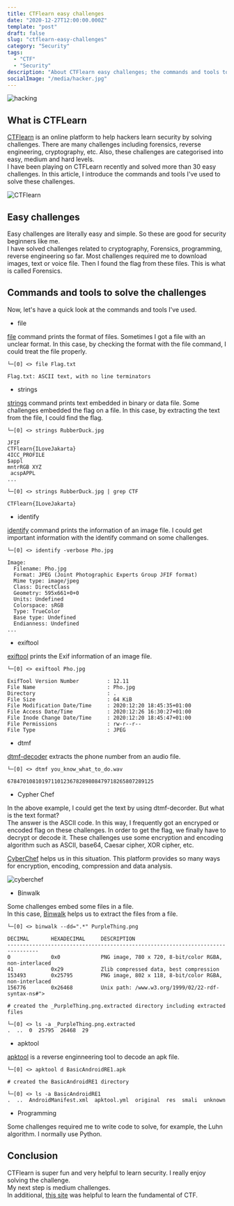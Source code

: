 ```yaml
---
title: CTFlearn easy challenges
date: "2020-12-27T12:00:00.000Z"
template: "post"
draft: false
slug: "ctflearn-easy-challenges"
category: "Security"
tags:
  - "CTF"
  - "Security"
description: "About CTFlearn easy challenges; the commands and tools to solve these challenges"
socialImage: "/media/hacker.jpg"
---
```


![hacking](/media/hacker.jpg)

## What is CTFLearn
[CTFlearn](https://ctflearn.com) is an online platform to help hackers learn security by solving challenges.
There are many challenges including forensics, reverse engineering, cryptography, etc. Also, these challenges are categorised into easy, medium and hard levels.  
I have been playing on CTFLearn recently and solved more than 30 easy challenges. In this article, I introduce the commands and tools I've used to solve these challenges.

![CTFlearn](/media/ctf_learn.png)

## Easy challenges
Easy challenges are literally easy and simple. So these are good for security beginners like me.  
I have solved challenges related to cryptography, Forensics, programming, reverse engineering so far. Most challenges required me to download images, text or voice file. Then I found the flag from these files. This is what is called Forensics.

## Commands and tools to solve the challenges
Now, let's have a quick look at the commands and tools I've used.

- file

[file](https://en.wikipedia.org/wiki/File_(command)) command prints the format of files. Sometimes I got a file with an unclear format. In this case, by checking the format with the file command, I could treat the file properly.

```shell
└─[0] <> file Flag.txt 

Flag.txt: ASCII text, with no line terminators
```

- strings

[strings](https://en.wikipedia.org/wiki/Strings_(Unix)) command prints text embedded in binary or data file. Some challenges embedded the flag on a file. In this case, by extracting the text from the file, I could find the flag.
```shell
└─[0] <> strings RubberDuck.jpg

JFIF
CTFlearn{ILoveJakarta}
4ICC_PROFILE
$appl
mntrRGB XYZ
 acspAPPL
...
```

```shell
└─[0] <> strings RubberDuck.jpg | grep CTF

CTFlearn{ILoveJakarta}
```

- identify

[identify](https://imagemagick.org/script/identify.php) command prints the information of an image file. I could get important information with the identify command on some challenges.

```shell
└─[0] <> identify -verbose Pho.jpg

Image:
  Filename: Pho.jpg
  Format: JPEG (Joint Photographic Experts Group JFIF format)
  Mime type: image/jpeg
  Class: DirectClass
  Geometry: 595x661+0+0
  Units: Undefined
  Colorspace: sRGB
  Type: TrueColor
  Base type: Undefined
  Endianness: Undefined
...
```

- exiftool

[exiftool](https://exiftool.org/) prints the Exif information of an image file.

```shell
└─[0] <> exiftool Pho.jpg

ExifTool Version Number         : 12.11
File Name                       : Pho.jpg
Directory                       : .
File Size                       : 64 KiB
File Modification Date/Time     : 2020:12:20 18:45:35+01:00
File Access Date/Time           : 2020:12:26 16:30:27+01:00
File Inode Change Date/Time     : 2020:12:20 18:45:47+01:00
File Permissions                : rw-r--r--
File Type                       : JPEG
```

- dtmf

[dtmf-decoder](https://github.com/ribt/dtmf-decoder) extracts the phone number from an audio file.

```shell
└─[0] <> dtmf you_know_what_to_do.wav

67847010810197110123678289808479718265807289125
```

- Cypher Chef

In the above example, I could get the text by using dtmf-decorder. But what is the text format?  
The answer is the ASCII code. In this way, I frequently got an encryped or encoded flag on these challenges.
In order to get the flag, we finally have to decrypt or decode it. These challenges use some encryption and encoding algorithm such as ASCII, base64, Caesar cipher, XOR cipher, etc.

[CyberChef](https://gchq.github.io/CyberChef/) helps us in this situation. This platform provides so many ways for encryption, encoding, compression and data analysis.

![cyberchef](/media/cyberchef.png)

- Binwalk

Some challenges embed some files in a file.  
In this case, [Binwalk](https://github.com/ReFirmLabs/binwalk) helps us to extract the files from a file.

```shell
└─[0] <> binwalk --dd=".*" PurpleThing.png

DECIMAL       HEXADECIMAL     DESCRIPTION
--------------------------------------------------------------------------------
0             0x0             PNG image, 780 x 720, 8-bit/color RGBA, non-interlaced
41            0x29            Zlib compressed data, best compression
153493        0x25795         PNG image, 802 x 118, 8-bit/color RGBA, non-interlaced
156776        0x26468         Unix path: /www.w3.org/1999/02/22-rdf-syntax-ns#">

# created the _PurpleThing.png.extracted directory including extracted files

└─[0] <> ls -a _PurpleThing.png.extracted
.  ..  0  25795  26468  29
```

- apktool

[apktool](https://ibotpeaches.github.io/Apktool/) is a reverse enginneering tool to decode an apk file.
```shell
└─[0] <> apktool d BasicAndroidRE1.apk

# created the BasicAndroidRE1 directory

└─[0] <> ls -a BasicAndroidRE1
.  ..  AndroidManifest.xml  apktool.yml  original  res  smali  unknown
```

- Programming

Some challenges required me to write code to solve, for example, the Luhn algorithm. I normally use Python.

## Conclusion
CTFlearn is super fun and very helpful to learn security. I really enjoy solving the challenge.  
My next step is medium challenges.  
In additional, [this site](https://trailofbits.github.io/ctf/) was helpful to learn the fundamental of CTF.
